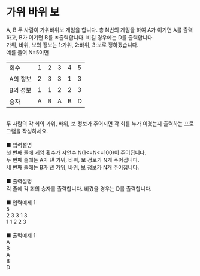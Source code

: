 # 가위 바위 보
A, B 두 사람이 가위바위보 게임을 합니다. 총 N번의 게임을 하여 A가 이기면 A를 출력하고, B가 이기면 B를 ㅊ출력합니다. 비길 경우에는 D를 출력합니다.<br>
가위, 바위, 보의 정보는 1:가위, 2:바위, 3:보로 정하겠습니다.<br>
예를 들어 N=5이면<br>
<table>
    <tbody>
    <tr>
        <td>회수</td>
        <td>1</td>
        <td>2</td>
        <td>3</td>
        <td>4</td>
        <td>5</td>
    </tr>
    <tr>
        <td>A의 정보</td>
        <td>2</td>
        <td>3</td>
        <td>3</td>
        <td>1</td>
        <td>3</td>
    </tr>
    <tr>
        <td>B의 정보</td>
        <td>1</td>
        <td>1</td>
        <td>2</td>
        <td>2</td>
        <td>3</td>
    </tr>
    <tr>
        <td>승자</td>
        <td>A</td>
        <td>B</td>
        <td>A</td>
        <td>B</td>
        <td>D</td>
    </tr>
    </tbody>
</table>
<br>
두 사람의 각 회의 가위, 바위, 보 정보가 주어지면 각 회를 누가 이겼는지 출력하는 프로그램을 작성하세요.<br>
<br>
■ 입력설명<br>
첫 번째 줄에 게임 횟수가 자연수 N(1<=N<=100)이 주어집니다.<br>
두 번째 줄에는 A가 낸 가위, 바위, 보 정보가 N개 주어집니다.<br>
세 번째 줄에는 B가 낸 가위, 바위, 보 정보가 N개 주어집니다.<br>
<br>
■ 출력설명<br>
각 줄에 각 회의 승자를 출력합니다. 비겼을 경우는 D를 출력합니다.<br>
<br>
■ 입력예제 1<br>
5<br>
2 3 3 1 3<br>
1 1 2 2 3<br>
<br>
■ 출력예제 1<br>
A<br>
B<br>
A<br>
B<br>
D

